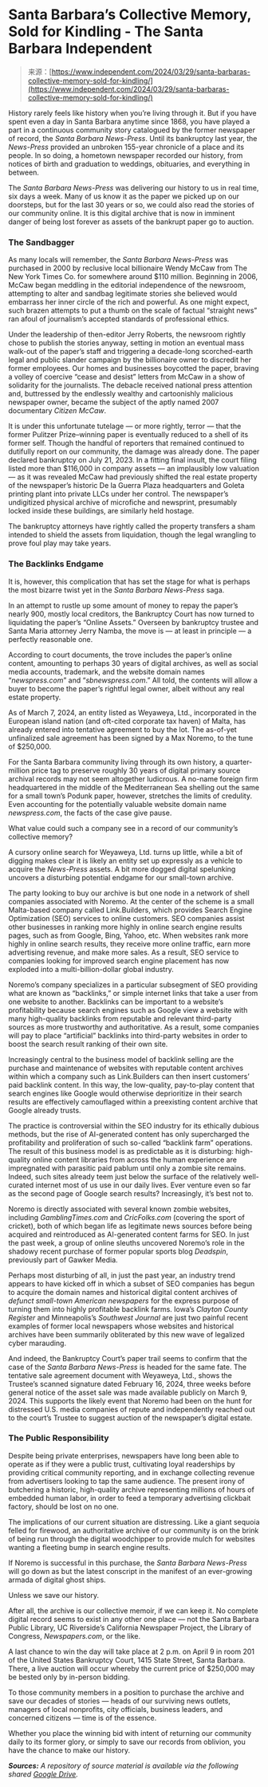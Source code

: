 <!--yml
category: 未分类
date: 2024-05-29 12:45:39
-->

# Santa Barbara’s Collective Memory, Sold for Kindling - The Santa Barbara Independent

> 来源：[https://www.independent.com/2024/03/29/santa-barbaras-collective-memory-sold-for-kindling/](https://www.independent.com/2024/03/29/santa-barbaras-collective-memory-sold-for-kindling/)

History rarely feels like history when you’re living through it. But if you have spent even a day in Santa Barbara anytime since 1868, you have played a part in a continuous community story catalogued by the former newspaper of record, the *Santa Barbara News-Press*. Until its bankruptcy last year, the *News-Press* provided an unbroken 155-year chronicle of a place and its people. In so doing, a hometown newspaper recorded our history, from notices of birth and graduation to weddings, obituaries, and everything in between.

The *Santa Barbara News-Press* was delivering our history to us in real time, six days a week. Many of us know it as the paper we picked up on our doorsteps, but for the last 30 years or so, we could also read the stories of our community online. It is this digital archive that is now in imminent danger of being lost forever as assets of the bankrupt paper go to auction.

### The Sandbagger

As many locals will remember, the *Santa Barbara News-Press* was purchased in 2000 by reclusive local billionaire Wendy McCaw from The New York Times Co. for somewhere around $110 million. Beginning in 2006, McCaw began meddling in the editorial independence of the newsroom, attempting to alter and sandbag legitimate stories she believed would embarrass her inner circle of the rich and powerful. As one might expect, such brazen attempts to put a thumb on the scale of factual “straight news” ran afoul of journalism’s accepted standards of professional ethics.

Under the leadership of then-editor Jerry Roberts, the newsroom rightly chose to publish the stories anyway, setting in motion an eventual mass walk-out of the paper’s staff and triggering a decade-long scorched-earth legal and public slander campaign by the billionaire owner to discredit her former employees. Our homes and businesses boycotted the paper, braving a volley of coercive “cease and desist” letters from McCaw in a show of solidarity for the journalists. The debacle received national press attention and, buttressed by the endlessly wealthy and cartoonishly malicious newspaper owner, became the subject of the aptly named 2007 documentary *Citizen McCaw*.

It is under this unfortunate tutelage — or more rightly, terror — that the former Pulitzer Prize–winning paper is eventually reduced to a shell of its former self. Though the handful of reporters that remained continued to dutifully report on our community, the damage was already done. The paper declared bankruptcy on July 21, 2023\. In a fitting final insult, the court filing listed more than $116,000 in company assets — an implausibly low valuation — as it was revealed McCaw had previously shifted the real estate property of the newspaper’s historic De la Guerra Plaza headquarters and Goleta printing plant into private LLCs under her control. The newspaper’s undigitized physical archive of microfiche and newsprint, presumably locked inside these buildings, are similarly held hostage.

The bankruptcy attorneys have rightly called the property transfers a sham intended to shield the assets from liquidation, though the legal wrangling to prove foul play may take years.

### The Backlinks Endgame

It is, however, this complication that has set the stage for what is perhaps the most bizarre twist yet in the *Santa Barbara News-Press* saga.

In an attempt to rustle up some amount of money to repay the paper’s nearly 900, mostly local creditors, the Bankruptcy Court has now turned to liquidating the paper’s “Online Assets.” Overseen by bankruptcy trustee and Santa Maria attorney Jerry Namba, the move is — at least in principle — a perfectly reasonable one.

According to court documents, the trove includes the paper’s online content, amounting to perhaps 30 years of digital archives, as well as social media accounts, trademark, and the website domain names “*newspress.com*” and “*sbnewspress.com*.” All told, the contents will allow a buyer to become the paper’s rightful legal owner, albeit without any real estate property.

As of March 7, 2024, an entity listed as Weyaweya, Ltd., incorporated in the European island nation (and oft-cited corporate tax haven) of Malta, has already entered into tentative agreement to buy the lot. The as-of-yet unfinalized sale agreement has been signed by a Max Noremo, to the tune of $250,000.

For the Santa Barbara community living through its own history, a quarter-million price tag to preserve roughly 30 years of digital primary source archival records may not seem altogether ludicrous. A no-name foreign firm headquartered in the middle of the Mediterranean Sea shelling out the same for a small town’s Podunk paper, however, stretches the limits of credulity. Even accounting for the potentially valuable website domain name *newspress.com*, the facts of the case give pause.

What value could such a company see in a record of our community’s collective memory?

A cursory online search for Weyaweya, Ltd. turns up little, while a bit of digging makes clear it is likely an entity set up expressly as a vehicle to acquire the *News-Press* assets. A bit more dogged digital spelunking uncovers a disturbing potential endgame for our small-town archive.

The party looking to buy our archive is but one node in a network of shell companies associated with Noremo. At the center of the scheme is a small Malta-based company called Link.Builders, which provides Search Engine Optimization (SEO) services to online customers. SEO companies assist other businesses in ranking more highly in online search engine results pages, such as from Google, Bing, Yahoo, etc. When websites rank more highly in online search results, they receive more online traffic, earn more advertising revenue, and make more sales. As a result, SEO service to companies looking for improved search engine placement has now exploded into a multi-billion-dollar global industry.

Noremo’s company specializes in a particular subsegment of SEO providing what are known as “backlinks,” or simple internet links that take a user from one website to another. Backlinks can be important to a website’s profitability because search engines such as Google view a website with many high-quality backlinks from reputable and relevant third-party sources as more trustworthy and authoritative. As a result, some companies will pay to place “artificial” backlinks into third-party websites in order to boost the search result ranking of their own site.

Increasingly central to the business model of backlink selling are the purchase and maintenance of websites with reputable content archives within which a company such as Link.Builders can then insert customers’ paid backlink content. In this way, the low-quality, pay-to-play content that search engines like Google would otherwise deprioritize in their search results are effectively camouflaged within a preexisting content archive that Google already trusts.

The practice is controversial within the SEO industry for its ethically dubious methods, but the rise of AI-generated content has only supercharged the profitability and proliferation of such so-called “backlink farm” operations. The result of this business model is as predictable as it is disturbing: high-quality online content libraries from across the human experience are impregnated with parasitic paid pablum until only a zombie site remains. Indeed, such sites already teem just below the surface of the relatively well-curated internet most of us use in our daily lives. Ever venture even so far as the second page of Google search results? Increasingly, it’s best not to.

Noremo is directly associated with several known zombie websites, including *GamblingTimes.com* and *CricFolks.com* (covering the sport of cricket), both of which began life as legitimate news sources before being acquired and reintroduced as AI-generated content farms for SEO. In just the past week, a group of online sleuths uncovered Noremo’s role in the shadowy recent purchase of former popular sports blog *Deadspin*, previously part of Gawker Media.

Perhaps most disturbing of all, in just the past year, an industry trend appears to have kicked off in which a subset of SEO companies has begun to acquire the domain names and historical digital content archives of *defunct small-town American newspapers* for the express purpose of turning them into highly profitable backlink farms. Iowa’s *Clayton County Register* and Minneapolis’s *Southwest Journal* are just two painful recent examples of former local newspapers whose websites and historical archives have been summarily obliterated by this new wave of legalized cyber marauding.

And indeed, the Bankruptcy Court’s paper trail seems to confirm that the case of the *Santa Barbara News-Press* is headed for the same fate. The tentative sale agreement document with Weyaweya, Ltd., shows the Trustee’s scanned signature dated February 16, 2024, three weeks before general notice of the asset sale was made available publicly on March 9, 2024\. This supports the likely event that Noremo had been on the hunt for distressed U.S. media companies of repute and independently reached out to the court’s Trustee to suggest auction of the newspaper’s digital estate.

### The Public Responsibility

Despite being private enterprises, newspapers have long been able to operate as if they were a public trust, cultivating loyal readerships by providing critical community reporting, and in exchange collecting revenue from advertisers looking to tap the same audience. The present irony of butchering a historic, high-quality archive representing millions of hours of embedded human labor, in order to feed a temporary advertising clickbait factory, should be lost on no one.

The implications of our current situation are distressing. Like a giant sequoia felled for firewood, an authoritative archive of our community is on the brink of being run through the digital woodchipper to provide mulch for websites wanting a fleeting bump in search engine results.

If Noremo is successful in this purchase, the *Santa Barbara News-Press* will go down as but the latest conscript in the manifest of an ever-growing armada of digital ghost ships.

Unless we save our history.

After all, the archive is our collective memoir, if we can keep it. No complete digital record seems to exist in any other one place — not the Santa Barbara Public Library, UC Riverside’s California Newspaper Project, the Library of Congress, *Newspapers.com*, or the like.

A last chance to win the day will take place at 2 p.m. on April 9 in room 201 of the United States Bankruptcy Court, 1415 State Street, Santa Barbara. There, a live auction will occur whereby the current price of $250,000 may be bested only by in-person bidding.

To those community members in a position to purchase the archive and save our decades of stories — heads of our surviving news outlets, managers of local nonprofits, city officials, business leaders, and concerned citizens — time is of the essence.

Whether you place the winning bid with intent of returning our community daily to its former glory, or simply to save our records from oblivion, you have the chance to make our history.

***Sources:** A repository of source material is available via the following shared [Google Drive](https://drive.google.com/drive/folders/1slXF4Q5RtHiF0g_z2FsCDkXmyfnkywLO?usp=sharing).*